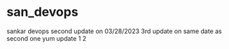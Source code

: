 # san_devops
sankar devops
second update on 03/28/2023
3rd update on same date as second one
yum update
1
2















